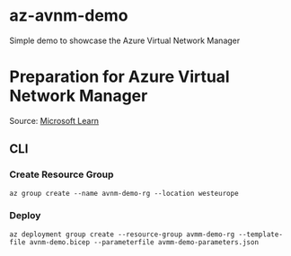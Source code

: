 # az-avnm-demo

Simple demo to showcase the Azure Virtual Network Manager

# Preparation for Azure Virtual Network Manager

Source: [Microsoft Learn](https://learn.microsoft.com/en-us/azure/virtual-network-manager/tutorial-create-secured-hub-and-spoke)

## CLI

### Create Resource Group

```
az group create --name avnm-demo-rg --location westeurope
```

### Deploy

```
az deployment group create --resource-group avmm-demo-rg --template-file avnm-demo.bicep --parameterfile avmm-demo-parameters.json
```

